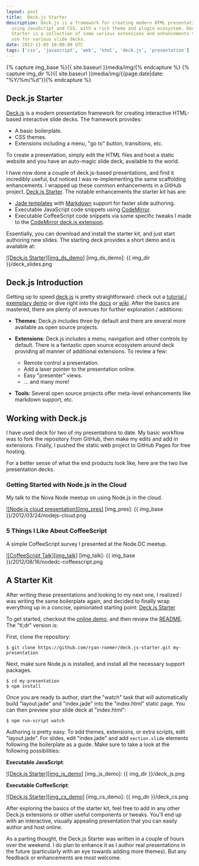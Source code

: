 ```yaml
---
layout: post
title:  Deck.js Starter
description: Deck.js is a framework for creating modern HTML presentations
  using JavaScript and CSS, with a rich theme and plugin ecosystem. Deck.js
  Starter is a collection of some various extensions and enhancements that I
  use for various slide decks.
date: 2012-11-05 10:00:00 UTC
tags: ['css', 'javascript', 'web', 'html', 'deck.js', 'presentation']
---
```

{% capture img_base %}{{ site.baseurl }}media/img/{% endcapture %}
{% capture img_dir %}{{ site.baseurl }}media/img/{{page.date|date: "%Y/%m/%d"}}{% endcapture %}

## Deck.js Starter

[Deck.js][deckjs] is a modern presentation framework for creating interactive
HTML-based interactive slide decks. The framework provides:

* A basic boilerplate.
* CSS themes.
* Extensions including a menu, "go to" button, transitions, etc.

To create a presentation, simply edit the HTML files and host a static website
and you have an auto-magic slide deck, available to the world.

I have now done a couple of deck.js-based presentations, and find it
incredibly useful, but noticed I was re-implementing the same scaffolding
enhancements. I wrapped up these common enhancements in a GitHub project,
[Deck.js Starter][ds_repo]. The notable enhancements the starter kit has are:

* [Jade templates][jade] with [Markdown][md] support for faster slide authoring.
* Executable JavaScript code snippets using [CodeMirror][cm].
* Executable CoffeeScript code snippets via some specific tweaks I made to
  the [CodeMirror deck.js extension][cm_deck].

Essentially, you can download and install the starter kit, and just start
authoring new slides. The starting deck provides a short demo and is available
at:

[![Deck.js Starter][img_ds_demo]][ds_demo]
[img_ds_demo]: {{ img_dir }}/deck_slides.png

<!-- more start -->

## Deck.js Introduction

Getting up to speed [deck.js][deckjs] is pretty straightforward: check out
a [tutorial / exemplary demo][deckjs_intro] or dive right into the
[docs][deckjs_docs] or [wiki][deckjs_wiki]. After the basics are mastered,
there are plenty of avenues for further exploration / additions:

* **Themes**: Deck.js includes three by default and there are several more
  available as open source projects.
* **Extensions**: Deck.js includes a menu, navigation and other controls by
  default. There is a fantastic open source ecosystem around deck providing
  all manner of additional extensions. To review a few:

  * Remote control a presentation.
  * Add a laser pointer to the presentation online.
  * Easy "presenter" views.
  * ... and many more!

* **Tools**: Several open source projects offer meta-level enhancements like
  markdown support, etc.

## Working with Deck.js

I have used deck for two of my presentations to date. My basic workflow was to
fork the repository from GitHub, then make my edits and add in extensions.
Finally, I pushed the static web project to GitHub Pages for free hosting.

For a better sense of what the end products look like, here are the two live
presentation decks.

### Getting Started with Node.js in the Cloud

My talk to the Nova Node meetup on using Node.js in the cloud.

[![Node.js cloud presentation][img_pres]][cloud_talk]
[img_pres]: {{ img_base }}/2012/03/24/nodejs-cloud.png

### 5 Things I Like About CoffeeScript

A simple CoffeeScript survey I presented at the Node.DC meetup.

[![CoffeeScript Talk][img_talk]][cs_talk]
[img_talk]: {{ img_base }}/2012/08/16/nodedc-coffeescript.png

## A Starter Kit

After writing these presentations and looking to my next one, I realized I was
writing the same boilerplate again, and decided to finally wrap everything up
in a concise, opinionated starting point: [Deck.js Starter][ds_repo]

To get started, checkout the [online demo][ds_demo], and then review the
[README][ds_readme]. The "tl;dr" version is:

First, clone the repository:

    $ git clone https://github.com/ryan-roemer/deck.js-starter.git my-presentation

Next, make sure Node.js is installed, and install all the necessary support
packages.

    $ cd my-presentation
    $ npm install

Once you are ready to author, start the "watch" task that will automatically
build "layout.jade" and "index.jade" into the "index.html" static page. You
can then preview your slide deck at "index.html":

    $ npm run-script watch

Authoring is pretty easy. To add themes, extensions, or extra scripts, edit
"layout.jade". For slides, edit "index.jade" and add `section.slide`
elements following the boilerplate as a guide. Make sure to take a look at
the following possibilities:

**Executable JavaScript**:

[![Deck.js Starter][img_js_demo]][ds_demo_js]
[img_js_demo]: {{ img_dir }}/deck_js.png

**Executable CoffeeScript**:

[![Deck.js Starter][img_cs_demo]][ds_demo_cs]
[img_cs_demo]: {{ img_dir }}/deck_cs.png

After exploring the basics of the starter kit, feel free to add in any other
Deck.js extensions or other useful components or tweaks. You'll end up with
an interactive, visually appealing presentation that you can easily author and
host online.

As a parting thought, the Deck.js Starter was written in a couple of hours over
the weekend. I do plan to enhance it as I author real presentations in the
future (particularly with an eye towards adding more themes). But any
feedback or enhancements are most welcome.

[cloud_talk]: http://ryan-roemer.github.com/novanode-cloud-talk/
[cs_talk]: http://ryan-roemer.github.com/nodedc-coffeescript-talk/
[cm]: http://codemirror.net/
[cm_deck]: https://github.com/iros/deck.js-codemirror
[deckjs]: http://imakewebthings.com/deck.js/
[deckjs_docs]: http://imakewebthings.com/deck.js/docs/
[deckjs_intro]: http://imakewebthings.com/deck.js/introduction
[deckjs_wiki]: https://github.com/imakewebthings/deck.js/wiki
[ds_repo]: https://github.com/ryan-roemer/deck.js-starter
[ds_demo]: http://ryan-roemer.github.com/deck.js-starter
[ds_demo_js]: http://ryan-roemer.github.com/deck.js-starter/#js
[ds_demo_cs]: http://ryan-roemer.github.com/deck.js-starter/#cs
[ds_readme]: https://github.com/ryan-roemer/deck.js-starter/blob/master/README.md
[jade]: http://jade-lang.com
[md]: http://daringfireball.net/projects/markdown/

<!-- more end -->
